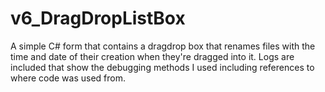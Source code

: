 # v6_DragDropListBox
A simple C# form that contains a dragdrop box that renames files with the time and date of their creation when they're dragged into it. Logs are included that show the debugging methods I used including references to where code was used from.
